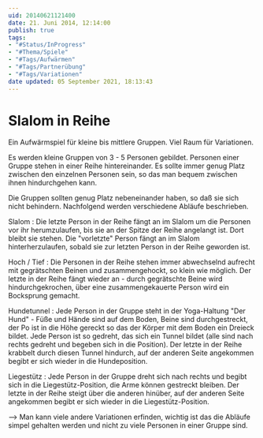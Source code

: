 ```yaml
---
uid: 20140621121400
date: 21. Juni 2014, 12:14:00
publish: true
tags:
- "#Status/InProgress"
- "#Thema/Spiele"
- "#Tags/Aufwärmen"
- "#Tags/Partnerübung"
- "#Tags/Variationen"
date updated: 05 September 2021, 18:13:43
---
```


# Slalom in Reihe

Ein Aufwärmspiel für kleine bis mittlere Gruppen. Viel Raum für Variationen.

Es werden kleine Gruppen von 3 - 5 Personen gebildet. Personen einer Gruppe stehen in einer Reihe hintereinander. Es sollte immer genug Platz zwischen den einzelnen Personen sein, so das man bequem zwischen ihnen hindurchgehen kann.

Die Gruppen sollten genug Platz nebeneinander haben, so daß sie sich nicht behindern.
Nachfolgend werden verschiedene Abläufe beschrieben.

Slalom :
Die letzte Person in der Reihe fängt an im Slalom um die Personen vor ihr herumzulaufen, bis sie an der Spitze der Reihe angelangt ist. Dort bleibt sie stehen.
Die "vorletzte" Person fängt an im Slalom hinterherzulaufen, sobald sie zur letzten Person in der Reihe geworden ist.

Hoch / Tief :
Die Personen in der Reihe stehen immer abwechselnd aufrecht mit gegrätschten Beinen und zusammengehockt, so klein wie möglich. Der letzte in der Reihe fängt wieder an - durch gegrätschte Beine wird hindurchgekrochen, über eine zusammengekauerte Person wird ein Bocksprung gemacht.

Hundetunnel :
Jede Person in der Gruppe steht in der Yoga-Haltung "Der Hund" - Füße und Hände sind auf dem Boden, Beine sind durchgestreckt, der Po ist in die Höhe gereckt so das der Körper mit dem Boden ein Dreieck bildet.
Jede Person ist so gedreht, das sich ein Tunnel bildet (alle sind nach rechts gedreht und begeben sich in die Position).
Der letzte in der Reihe krabbelt durch diesen Tunnel hindurch, auf der anderen Seite angekommen begibt er sich wieder in die Hundeposition.

Liegestütz :
Jede Person in der Gruppe dreht sich nach rechts und begibt sich in die Liegestütz-Position, die Arme können gestreckt bleiben. Der letzte in der Reihe steigt über die anderen hinüber, auf der anderen Seite angekommen begibt er sich wieder in die Liegestütz-Position.

--> Man kann viele andere Variationen erfinden, wichtig ist das die Abläufe simpel gehalten werden und nicht zu viele Personen in einer Gruppe sind.

